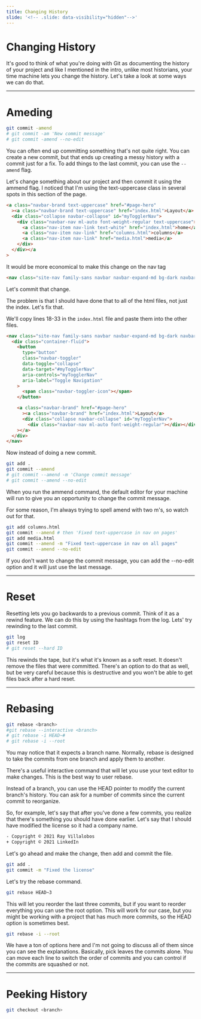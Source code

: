 ```yaml
---
title: Changing History
slide: '<!-- .slide: data-visibility="hidden"-->'
---
```


<!-- .slide: data-state="layout-title" class="bg-dark"-->

# Changing History

> >

It's good to think of what you're doing with Git as documenting the history of your project and like I mentioned in the intro, unlike most historians, your time machine lets you change the history. Let's take a look at some ways we can do that.

---

# Ameding

```sh
git commit -amend
# git commit -am 'New commit message'
# git commit -amend --no-edit
```

> >

You can often end up committing something that's not quite right. You can create a new commit, but that ends up creating a messy history with a commit just for a fix. To add things to the last commit, you can use the `--amend` flag.

Let's change something about our project and then commit it using the ammend flag. I noticed that I'm using the text-uppercase class in several spots in this section of the page.

```html
<a class="navbar-brand text-uppercase" href="#page-hero"
  ><a class="navbar-brand text-uppercase" href="index.html">Layout</a>
  <div class="collapse navbar-collapse" id="myTogglerNav">
    <div class="navbar-nav ml-auto font-weight-regular text-uppercase">
      <a class="nav-item nav-link text-white" href="index.html">home</a>
      <a class="nav-item nav-link" href="columns.html">columns</a>
      <a class="nav-item nav-link" href="media.html">media</a>
    </div>
  </div></a
>
```

It would be more economical to make this change on the nav tag

```html
<nav class="site-nav family-sans navbar navbar-expand-md bg-dark navbar-dark **text-uppercase**"></nav>
```

Let's commit that change.

The problem is that I should have done that to all of the html files, not just the index. Let's fix that.

We'll copy lines 18-33 in the `index.html` file and paste them into the other files.

```html
<nav class="site-nav family-sans navbar navbar-expand-md bg-dark navbar-dark text-uppercase">
  <div class="container-fluid">
    <button
      type="button"
      class="navbar-toggler"
      data-toggle="collapse"
      data-target="#myTogglerNav"
      aria-controls="myTogglerNav"
      aria-label="Toggle Navigation"
    >
      <span class="navbar-toggler-icon"></span>
    </button>

    <a class="navbar-brand" href="#page-hero"
      ><a class="navbar-brand" href="index.html">Layout</a>
      <div class="collapse navbar-collapse" id="myTogglerNav">
        <div class="navbar-nav ml-auto font-weight-regular"></div></div
    ></a>
  </div>
</nav>
```

Now instead of doing a new commit.

```sh
git add .
git commit --amend
# git commit --amend -m 'Change commit message'
# git commit --amend --no-edit
```

When you run the ammend command, the default editor for your machine will run to give you an opportunity to change the commit message.

For some reason, I'm always trying to spell amend with two m's, so watch out for that.

```sh
git add columns.html
git commit --amend # then 'Fixed text-uppercase in nav on pages'
git add media.html
git commit --amend -m "Fixed text-uppercase in nav on all pages"
git commit --amend --no-edit
```

If you don't want to change the commit message, you can add the --no-edit option and it will just use the last message.

---

# Reset

Resetting lets you go backwards to a previous commit. Think of it as a rewind feature. We can do this by using the hashtags from the log. Lets' try rewinding to the last commit.

```sh
git log
git reset ID
# git reset --hard ID
```

This rewinds the tape, but it's what it's known as a soft reset. It doesn't remove the files that were committed. There's an option to do that as well, but be very careful because this is destructive and you won't be able to get files back after a hard reset.

---

# Rebasing

```sh
git rebase <branch>
#git rebase --interactive <branch>
# git rebase -i HEAD~#
# git rebase -i --root
```

> >

You may notice that it expects a branch name. Normally, rebase is designed to take the commits from one branch and apply them to another.

There's a useful interactive command that will let you use your text editor to make changes. This is the best way to user rebase.

Instead of a branch, you can use the HEAD pointer to modify the current branch's history. You can ask for a number of commits since the current commit to reorganize.

So, for example, let's say that after you've done a few commits, you realize that there's something you should have done earlier. Let's say that I should have modified the license so it had a company name.

```sh
- Copyright © 2021 Ray Villalobos
+ Copyright © 2021 LinkedIn
```

Let's go ahead and make the change, then add and commit the file.

```sh
git add .
git commit -m "Fixed the license"
```

Let's try the rebase command.

```sh
git rebase HEAD~3
```

This will let you reorder the last three commits, but if you want to reorder everything you can use the root option. This will work for our case, but you might be working with a project that has much more commits, so the HEAD option is sometimes best.

```sh
git rebase -i --root
```

We have a ton of options here and I'm not going to discuss all of them since you can see the explanations. Basically, pick leaves the commits alone. You can move each line to switch the order of commits and you can control if the commits are squashed or not.

---

# Peeking History

```sh
git checkout <branch>
```
